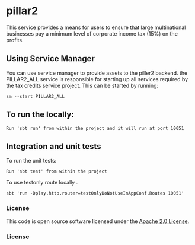 
# pillar2


This service provides a means for users to ensure that large multinational businesses pay a minimum
level of corporate income tax (15%) on the profits.

## Using Service Manager

You can use service manager to provide assets to the piller2 backend. the PILLAR2_ALL service is responsible for starting up all services required by the tax credits service project.
This can be started by running:

    sm --start PILLAR2_ALL

##  To run the locally:

    Run 'sbt run' from within the project and it will run at port 10051

## Integration and unit tests

To run the unit tests:

    Run 'sbt test' from within the project

To use testonly route locally .

    sbt 'run -Dplay.http.router=testOnlyDoNotUseInAppConf.Routes 10051'

### License


This code is open source software licensed under the [Apache 2.0 License]("http://www.apache.org/licenses/LICENSE-2.0.html").
### License
